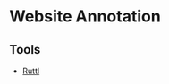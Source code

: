 # Website Annotation

## Tools

- [Ruttl](https://ruttl.com/website-annotation-tool)

<!--
https://zoho.com/annotator
https://govisually.com
https://spade.tools
https://marker.io
https://pagemarker.org
https://monosnap.com
https://wipster.io
https://markuphero.com

https://chromewebstore.google.com/detail/memex/abkfbakhjpmblaafnpgjppbmioombali
https://chromewebstore.google.com/detail/annotate-the-web/hkdbcemiphlcpmcphjgfaepgciimcoef
-->
